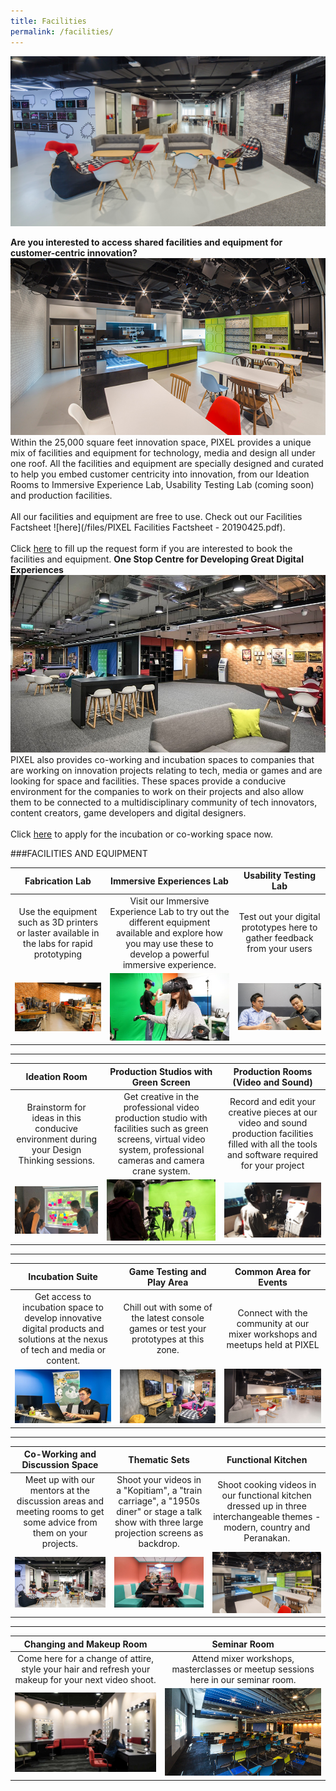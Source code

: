 ```yaml
---
title: Facilities
permalink: /facilities/
---
```

![](/images/facilities/Facilities_banner_edited.jpg)

**Are you interested to access shared facilities and equipment for customer-centric innovation?**
![](/images/facilities/Facilities_img1_edited.jpg)
Within the 25,000 square feet innovation space, PIXEL provides a unique mix of facilities and equipment for technology, media and design all under one roof. All the facilities and equipment are specially designed and curated to help you embed customer centricity into innovation, from our Ideation Rooms to Immersive Experience Lab, Usability Testing Lab (coming soon) and production facilities. <br><br>All our facilities and equipment are free to use. Check out our Facilities Factsheet ![here](/files/PIXEL Facilities Factsheet - 20190425.pdf). <br><br>Click [here](https://go.gov.sg/preqform) to fill up the request form if you are interested to book the facilities and equipment.
**One Stop Centre for Developing Great Digital Experiences**
![](/images/facilities/IMG_8072-common-area-l2.jpg)
PIXEL also provides co-working and incubation spaces to companies that are working on innovation projects relating to tech, media or games and are looking for space and facilities. These spaces provide a conducive environment for the companies to work on their projects and also allow them to be connected to a multidisciplinary community of tech innovators, content creators, game developers and digital designers.<br><br>
Click [here](https://go.gov.sg/preqform) to apply for the incubation or co-working space now.
  
###FACILITIES AND EQUIPMENT

| Fabrication Lab | Immersive Experiences Lab | Usability Testing Lab |
|:-------------:|:-------------:|:-------------:|
| Use the equipment such as 3D printers or laster available in the labs for rapid prototyping | Visit our Immersive Experience Lab to try out the different equipment available and explore how you may use these to develop a powerful immersive experience. | Test out your digital prototypes here to gather feedback from your users |
| ![](/images/facilities/facilities-and-equipment/Fabrication-Area_630-x-355.png) | ![](/images/facilities/facilities-and-equipment/Immersive-Experiences-Lab_630-x-355.png) | ![](/images/facilities/facilities-and-equipment/User-Testing-Lab_630x355.png) |

***

| Ideation Room | Production Studios with Green Screen | Production Rooms (Video and Sound) |
|:-------------:|:-------------:|:-------------:|
| Brainstorm for ideas in this conducive environment during your Design Thinking sessions. | Get creative in the professional video production studio with facilities such as green screens, virtual video system, professional cameras and camera crane system. | Record and edit your creative pieces at our video and sound production facilities filled with all the tools and software required for your project |
| ![](/images/facilities/facilities-and-equipment/ideation2.jpg) | ![](/images/facilities/facilities-and-equipment/IMG_8110-green-screen-2.jpg) | ![](/images/facilities/facilities-and-equipment/Production-Room_630-x-355.png) |

***

| Incubation Suite | Game Testing and Play Area | Common Area for Events |
|:-------------:|:-------------:|:-------------:|
| Get access to incubation space to develop innovative digital products and solutions at the nexus of tech and media or content. | Chill out with some of the latest console games or test your prototypes at this zone. | Connect with the community at our mixer workshops and meetups held at PIXEL |
| ![](/images/facilities/facilities-and-equipment/IMG_8040-suite.jpg) | ![](/images/facilities/facilities-and-equipment/IMG_8057-Playtest-area.jpg) | ![](/images/facilities/facilities-and-equipment/lv1-stage.jpg) |

***

| Co-Working and Discussion Space | Thematic Sets | Functional Kitchen |
|:-------------:|:-------------:|:-------------:|
| Meet up with our mentors at the discussion areas and meeting rooms to get some advice from them on your projects. | Shoot your videos in a "Kopitiam", a "train carriage", a "1950s diner" or stage a talk show with three large projection screens as backdrop. | Shoot cooking videos in our functional kitchen dressed up in three interchangeable themes - modern, country and Peranakan. |
| ![](/images/facilities/facilities-and-equipment/IMG_8129-discussion-hotdesk.jpg) | ![](/images/facilities/facilities-and-equipment/IMG_8133-theme-mtg-room-2.jpg) | ![](/images/facilities/facilities-and-equipment/lv1-kitchen.jpg) |

***

| Changing and Makeup Room | Seminar Room |
|:-------------:|:-------------:|
| Come here for a change of attire, style your hair and refresh your makeup for your next video shoot. | Attend mixer workshops, masterclasses or meetup sessions here in our seminar room. |
| ![](/images/facilities/facilities-and-equipment/IMG_8084-makeup.jpg) | ![](/images/facilities/facilities-and-equipment/lv2-seminar-room-1.jpg) |


